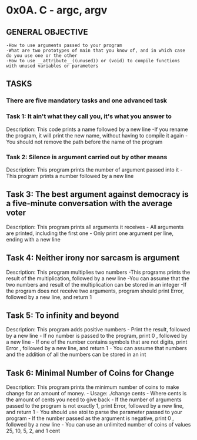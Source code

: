 
# 0x0A. C - argc, argv

## GENERAL OBJECTIVE
    -How to use arguments passed to your program
    -What are two prototypes of main that you know of, and in which case do you use one or the other
    -How to use __attribute__((unused)) or (void) to compile functions with unused variables or parameters

## TASKS
### There are five mandatory tasks and one      advanced task    

### Task 1: It ain't what they call you, it's what you answer to
Description: This code prints a name followed by a new line
    -If you rename the program, it will print the new name, without having to compile it again
    -You should not remove the path before the name of the program
### Task 2: Silence is argument carried out by other means
Description: This program prints the number of argument passed into it 
    - This program prints a number followed by a new line

## Task 3: The best argument against democracy is a five-minute conversation with the average voter
Description: This program prints all arguments it receives 
    - All arguments are printed, including the first one
    - Only print one argument per line, ending with a new line

## Task 4: Neither irony nor sarcasm is argument
Description: This program multiplies two numbers
    -This programs prints the result of the multiplication, followed by a new line
    -You can assume that the two numbers and result of the multiplication can be stored in an integer
    -If the program does not receive two arguments, program should print Error, followed by a
     new line, and return 1

## Task 5: To infinity and beyond 
Description: This program adds positive numbers
    - Print the result, followed by a new line
    - If no number is passed to the program, print 0 , followed by a new line
    - If one of the number contains symbols that are not digits, print Error , followed by a new line, and return 1
    - You can assume that numbers and the addition of all the numbers can be stored in an int

## Task 6: Minimal Number of Coins for Change 
Description: This program prints the minimum number of coins to make change for an amount of money.
    - Usage: ./change cents
    - Where cents is the amount of cents you need to give back 
    - If the number of arguments passed to the program is not exactly 1, print Error, followed by a new line, and return 1
    - You should use atoi to parse the parameter passed to your program
    - If the number passed as the argument is negative, print 0 , followed by a new line
    - You can use an unlimited number of coins of values 25, 10, 5, 2, and 1 cent

